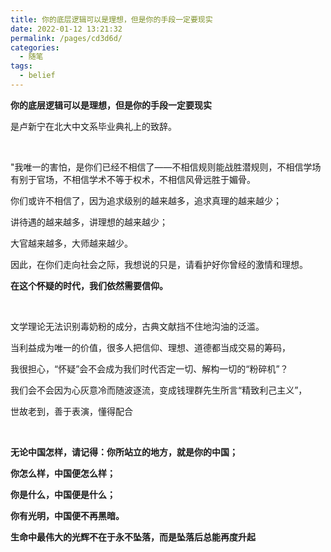 ```yaml
---
title: 你的底层逻辑可以是理想，但是你的手段一定要现实
date: 2022-01-12 13:21:32
permalink: /pages/cd3d6d/
categories:
  - 随笔
tags:
  - belief
---
```




**你的底层逻辑可以是理想，但是你的手段一定要现实**

是卢新宁在北大中文系毕业典礼上的致辞。

</br>

"我唯一的害怕，是你们已经不相信了——不相信规则能战胜潜规则，不相信学场有别于官场，不相信学术不等于权术，不相信风骨远胜于媚骨。

你们或许不相信了，因为追求级别的越来越多，追求真理的越来越少；

讲待遇的越来越多，讲理想的越来越少；

大官越来越多，大师越来越少。

因此，在你们走向社会之际，我想说的只是，请看护好你曾经的激情和理想。

**在这个怀疑的时代，我们依然需要信仰。**

</br>

文学理论无法识别毒奶粉的成分，古典文献挡不住地沟油的泛滥。

当利益成为唯一的价值，很多人把信仰、理想、道德都当成交易的筹码，

我很担心，“怀疑”会不会成为我们时代否定一切、解构一切的“粉碎机”？

我们会不会因为心灰意冷而随波逐流，变成钱理群先生所言“精致利己主义”，

世故老到，善于表演，懂得配合

</br>

**无论中国怎样，请记得：你所站立的地方，就是你的中国；**

**你怎么样，中国便怎么样；**

**你是什么，中国便是什么；**

**你有光明，中国便不再黑暗。**

**生命中最伟大的光辉不在于永不坠落，而是坠落后总能再度升起**
